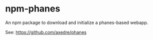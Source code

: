 npm-phanes
==========

An npm package to download and initialize a phanes-based webapp.

See: https://github.com/axedre/phanes
